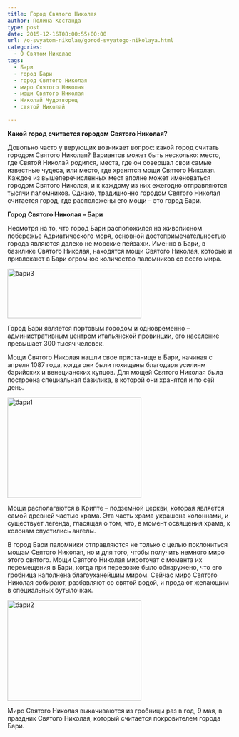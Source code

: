 ```yaml
---
title: Город Святого Николая
author: Полина Костанда
type: post
date: 2015-12-16T08:00:55+00:00
url: /o-svyatom-nikolae/gorod-svyatogo-nikolaya.html
categories:
  - О Святом Николае
tags:
  - Бари
  - город Бари
  - город Святого Николая
  - миро Святого Николая
  - мощи Святого Николая
  - Николай Чудотворец
  - святой Николай

---
```

**Какой город считается городом Святого Николая?**
  
Довольно часто у верующих возникает вопрос: какой город считать городом Святого Николая? Вариантов может быть несколько: место, где Святой Николай родился, места, где он совершал свои самые известные чудеса, или место, где хранятся мощи Святого Николая. Каждое из вышеперечисленных мест вполне может именоваться городом Святого Николая, и к каждому из них ежегодно отправляются тысячи паломников. Однако, традиционно городом Святого Николая считается город, где расположены его мощи – это город Бари.<!--more-->

**Город Святого Николая – Бари**
  
Несмотря на то, что город Бари расположился на живописном побережье Адриатического моря, основной достопримечательностью города являются далеко не морские пейзажи. Именно в Бари, в базилике Святого Николая, находятся мощи Святого Николая, которые и привлекают в Бари огромное количество паломников со всего мира.

<a href="http://svyatoynikolay.ru/wp-content/uploads/2015/12/bari3.jpg" rel="attachment wp-att-2894"><img src="http://svyatoynikolay.ru/wp-content/uploads/2015/12/bari3-300x111.jpg" alt="бари3" width="300" height="111" class="alignnone size-medium wp-image-2894" srcset="http://svyatoynikolay.ru/wp-content/uploads/2015/12/bari3-300x111.jpg 300w, http://svyatoynikolay.ru/wp-content/uploads/2015/12/bari3.jpg 630w" sizes="(max-width: 300px) 100vw, 300px" /></a>

Город Бари является портовым городом и одновременно – административным центром итальянской провинции, его население превышает 300 тысяч человек.
  
Мощи Святого Николая нашли свое пристанище в Бари, начиная с апреля 1087 года, когда они были похищены благодаря усилиям барийских и венецианских купцов. Для мощей Святого Николая была построена специальная базилика, в которой они хранятся и по сей день. 

<a href="http://svyatoynikolay.ru/wp-content/uploads/2015/12/bari1.jpg" rel="attachment wp-att-2892"><img src="http://svyatoynikolay.ru/wp-content/uploads/2015/12/bari1-300x225.jpg" alt="бари1" width="300" height="225" class="alignnone size-medium wp-image-2892" srcset="http://svyatoynikolay.ru/wp-content/uploads/2015/12/bari1-300x225.jpg 300w, http://svyatoynikolay.ru/wp-content/uploads/2015/12/bari1.jpg 596w" sizes="(max-width: 300px) 100vw, 300px" /></a>

Мощи располагаются в Крипте – подземной церкви, которая является самой древней частью храма. Эта часть храма украшена колоннами, и существует легенда, гласящая о том, что, в момент освящения храма, к колонам спустились ангелы.
  
В город Бари паломники отправляются не только с целью поклониться мощам Святого Николая, но и для того, чтобы получить немного миро этого святого. Мощи Святого Николая мироточат с момента их перемещения в Бари, когда при перевозке было обнаружено, что его гробница наполнена благоуханейшим миром. Сейчас миро Святого Николая собирают, разбавляют со святой водой, и продают желающим в специальных бутылочках. 

<a href="http://svyatoynikolay.ru/wp-content/uploads/2015/12/bari2.jpg" rel="attachment wp-att-2893"><img src="http://svyatoynikolay.ru/wp-content/uploads/2015/12/bari2-300x225.jpg" alt="бари2" width="300" height="225" class="alignnone size-medium wp-image-2893" srcset="http://svyatoynikolay.ru/wp-content/uploads/2015/12/bari2-300x225.jpg 300w, http://svyatoynikolay.ru/wp-content/uploads/2015/12/bari2-768x576.jpg 768w, http://svyatoynikolay.ru/wp-content/uploads/2015/12/bari2-1024x768.jpg 1024w, http://svyatoynikolay.ru/wp-content/uploads/2015/12/bari2.jpg 1600w" sizes="(max-width: 300px) 100vw, 300px" /></a>

Миро Святого Николая выкачиваются из гробницы раз в год, 9 мая, в праздник Святого Николая, который считается покровителем города Бари.